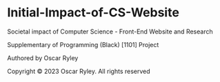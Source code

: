 # Initial-Impact-of-CS-Website
Societal impact of Computer Science - Front-End Website and Research 

Supplementary of Programming (Black) [1101] Project 

Authored by Oscar Ryley

Copyright © 2023 Oscar Ryley. All rights reserved
